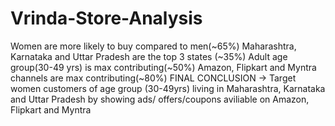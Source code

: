 # Vrinda-Store-Analysis
Women are more likely to buy compared to men(~65%)
Maharashtra, Karnataka and Uttar Pradesh are the top 3 states (~35%)
Adult age group(30-49 yrs) is max contributing(~50%)
Amazon, Flipkart and Myntra channels are max contributing(~80%)
FINAL CONCLUSION -> Target women customers of age group (30-49yrs) living in Maharashtra, Karnataka and Uttar Pradesh by showing ads/ offers/coupons aviliable on Amazon, Flipkart and Myntra
